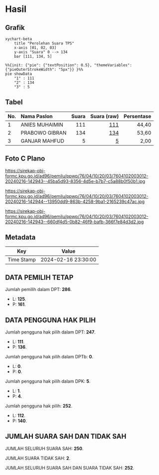 # Hasil

## Grafik

```mermaid
xychart-beta
    title "Perolehan Suara TPS"
    x-axis [01, 02, 03]
    y-axis "Suara" 0 --> 134
    bar [111, 134, 5]
```

```mermaid
%%{init: {"pie": {"textPosition": 0.5}, "themeVariables": {"pieOuterStrokeWidth": "5px"}} }%%
pie showData
    "1" : 111
    "2" : 134
    "3" : 5
```

## Tabel

| No. | Nama Paslon    | Suara | Suara (raw) | Persentase |
|:--- |:-------------- | -----:| -----------:| ----------:|
| 1   | ANIES MUHAIMIN | 111   | [111][p-1]  | 44,40      |
| 2   | PRABOWO GIBRAN | 134   | [134][p-2]  | 53,60      |
| 3   | GANJAR MAHFUD  | 5     | [5][p-3]    | 2,00       |


[p-1]: https://github.com/gigit-pemilu/pemilu-2024-76-sulawesi-barat/blob/main/pilpres/hitung-suara/sub/76-sulawesi-barat/sub/04-polewali-mandar/sub/10-luyo/sub/2003-baru/sub/012-tps/sub/paslon-1.txt
[p-2]: https://github.com/gigit-pemilu/pemilu-2024-76-sulawesi-barat/blob/main/pilpres/hitung-suara/sub/76-sulawesi-barat/sub/04-polewali-mandar/sub/10-luyo/sub/2003-baru/sub/012-tps/sub/paslon-2.txt
[p-3]: https://github.com/gigit-pemilu/pemilu-2024-76-sulawesi-barat/blob/main/pilpres/hitung-suara/sub/76-sulawesi-barat/sub/04-polewali-mandar/sub/10-luyo/sub/2003-baru/sub/012-tps/sub/paslon-3.txt

## Foto C Plano

https://sirekap-obj-formc.kpu.go.id/ad96/pemilu/ppwp/76/04/10/20/03/7604102003012-20240216-142943--45ba5d93-8356-4d5e-b7b7-c5a88b0f50b1.jpg

https://sirekap-obj-formc.kpu.go.id/ad96/pemilu/ppwp/76/04/10/20/03/7604102003012-20240216-142944--13950dd9-863b-4258-9ba1-2165239c47ac.jpg

https://sirekap-obj-formc.kpu.go.id/ad96/pemilu/ppwp/76/04/10/20/03/7604102003012-20240216-142943--660df4d5-0b82-46f9-bafb-366f7e84d3d2.jpg


## Metadata

| Key        | Value               |
| ---------- | ------------------- |
| Time Stamp | 2024-02-16 23:30:00 |


## DATA PEMILIH TETAP

Jumlah pemilih dalam DPT: **286**.
 * L: **125**.
 * P: **161**.

## DATA PENGGUNA HAK PILIH

Jumlah pengguna hak pilih dalam DPT: **247**.
 * L: **111**.
 * P: **136**.

Jumlah pengguna hak pilih dalam DPTb: **0**.
 * L: **0**.
 * P: **0**.

Jumlah pengguna hak pilih dalam DPK: **5**.
 * L: **1**.
 * P: **4**.

Jumlah pengguna hak pilih: **252**.
 * L: **112**.
 * P: **140**.

## JUMLAH SUARA SAH DAN TIDAK SAH

JUMLAH SELURUH SUARA SAH: **250**.

JUMLAH SUARA TIDAK SAH: **2**.

JUMLAH SELURUH SUARA SAH DAN SUARA TIDAK SAH: **252**.


